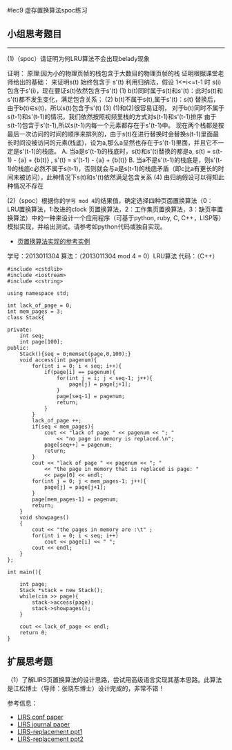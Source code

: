 #lec9 虚存置换算法spoc练习

## 小组思考题目


----

(1)（spoc）请证明为何LRU算法不会出现belady现象

证明：
        原理:因为小的物理页帧的栈包含于大数目的物理页帧的栈
        证明根据课堂老师给出的基础：
            来证明s(t) 始终包含于 s'(t)
            利用归纳法，假设 1<=i<=t-1 时 s(i)包含于s'(i)，现在要证s(t)依然包含于s'(t)
            (1) b(t)同时属于s(t)和s'(t)：此时s(t)和s'(t)都不发生变化，满足包含关系；
            (2) b(t)不属于s(t),属于s'(t)：s(t) 替换后，由于b(t)∈s(t)，所以s(t)包含于s'(t)
            (3)  (1)和(2)很容易证明，
                对于b(t)同时不属于s(t-1)和s'(t-1)的情况，我们依然按照视频里栈的方式对s(t-1)和s'(t-1)排序
                由于s(t-1)包含于s'(t-1),所以s(t-1)内每一个元素都存在于s'(t-1)中。
                现在两个栈都是按最后一次访问的时间的顺序来排列的，由于s(t)在进行替换时会替换s(t-1)里面最长时间没被访问的元素(栈底)，设为a,那么a显然也存在于s'(t-1)里面，并且它不一定是s'(t-1)的栈底。
                    A. 当a是s'(t-1)的栈底时，s(t)和s'(t)替换的都是a, s(t) = s(t-1) - {a} + {b(t)} , s'(t) = s'(t-1) - {a} + {b(t)}
                    B. 当a不是s'(t-1)的栈底是，则s'(t-1)的栈底c必然不属于s(t-1)，否则就会与a是s(t-1)的栈底矛盾（即c比a有更长的时间未被访问），此种情况下s(t)和s'(t)依然满足包含关系
            (4) 由归纳假设可以得知此种情况不存在


(2)（spoc）根据你的`学号 mod 4`的结果值，确定选择四种页面置换算法（0：LRU置换算法，1:改进的clock 页置换算法，2：工作集页置换算法，3：缺页率置换算法）中的一种来设计一个应用程序（可基于python, ruby, C, C++，LISP等）模拟实现，并给出测试。请参考如python代码或独自实现。
 - [页置换算法实现的参考实例](https://github.com/chyyuu/ucore_lab/blob/master/related_info/lab3/page-replacement-policy.py)
 
学号：2013011304
算法：（2013011304 mod 4 = 0）LRU算法
代码：（C++）
```
#include <cstdlib>
#include <iostream>
#include <cstring>

using namespace std;

int lack_of_page = 0;
int mem_pages = 3;
class Stack{

private:
	int seq;
	int page[100];
public:
	Stack(){seq = 0;memset(page,0,100);}
	void access(int pagenum){
		for(int i = 0; i < seq; i++){
			if(page[i] == pagenum){
				for(int j = i; j < seq-1; j++){
					page[j] = page[j+1];
				}
				page[seq-1] = pagenum;
				return;	
			}	
		}
		lack_of_page ++;
		if(seq < mem_pages){
			cout << "lack of page " << pagenum << "; "
				<< "no page in memory is replaced.\n";
			page[seq++] = pagenum;
			return;
		}
		cout << "lack of page " << pagenum << "; "
			<< "the page in memory that is replaced is page: " 
			<< page[0] << endl;
		for(int j = 0; j < mem_pages-1; j++){
			page[j] = page[j+1];
		}
		page[mem_pages-1] = pagenum;
		return;
	}
	void showpages()
	{
		cout << "the pages in memory are :\t" ;
		for(int i = 0; i < seq; i++)
			cout << page[i] << " ";
		cout << endl;
	}
};

int main(){

	int page;
	Stack *stack = new Stack();
	while(cin >> page){
		stack->access(page);
		stack->showpages();
	}
	
	cout << lack_of_page << endl;
	return 0;
}
```

## 扩展思考题
（1）了解LIRS页置换算法的设计思路，尝试用高级语言实现其基本思路。此算法是江松博士（导师：张晓东博士）设计完成的，非常不错！

参考信息：

 - [LIRS conf paper](http://www.ece.eng.wayne.edu/~sjiang/pubs/papers/jiang02_LIRS.pdf)
 - [LIRS journal paper](http://www.ece.eng.wayne.edu/~sjiang/pubs/papers/jiang05_LIRS.pdf)
 - [LIRS-replacement ppt1](http://dragonstar.ict.ac.cn/course_09/XD_Zhang/(6)-LIRS-replacement.pdf)
 - [LIRS-replacement ppt2](http://www.ece.eng.wayne.edu/~sjiang/Projects/LIRS/sig02.ppt)
